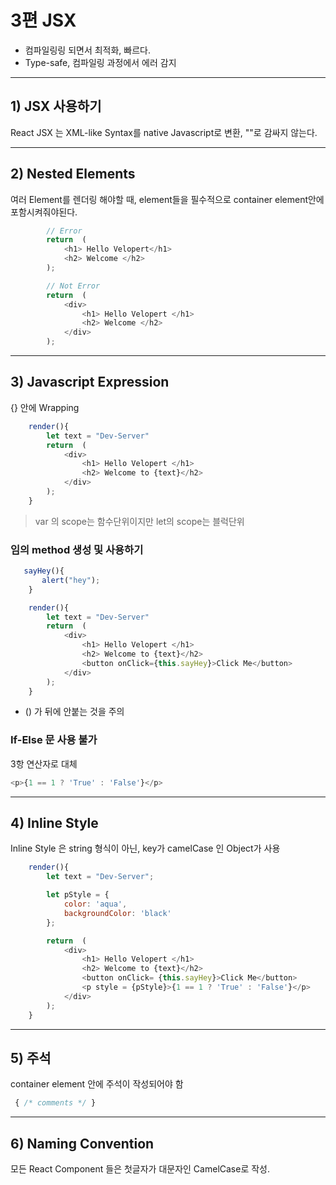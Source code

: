 # 3편 JSX
- 컴파일링링 되면서 최적화, 빠르다.
- Type-safe, 컴파일링 과정에서 에러 감지
---
## 1) JSX 사용하기
React JSX 는 XML-like Syntax를 native Javascript로 변환, ""로 감싸지 않는다.

---
## 2) Nested Elements
여러 Element를 렌더링 해야할 때, element들을 필수적으로 container element안에 포함시켜줘야된다.

```js
        // Error
        return  (
            <h1> Hello Velopert</h1>
            <h2> Welcome </h2>
        );
```

```js
        // Not Error
        return  (
            <div>
                <h1> Hello Velopert </h1>
                <h2> Welcome </h2>
            </div>
        );
```

---
## 3) Javascript Expression
{} 안에 Wrapping

```js
    render(){
        let text = "Dev-Server"
        return  (
            <div>
                <h1> Hello Velopert </h1>
                <h2> Welcome to {text}</h2>
            </div>
        );
    }
```

> var 의 scope는 함수단위이지만 let의 scope는 블럭단위

### 임의 method 생성 및 사용하기
```js
   sayHey(){
       alert("hey");
    }

    render(){
        let text = "Dev-Server"
        return  (
            <div>
                <h1> Hello Velopert </h1>
                <h2> Welcome to {text}</h2>
                <button onClick={this.sayHey}>Click Me</button>
            </div>
        );
    }
```

- () 가 뒤에 안붙는 것을 주의

### If-Else 문 사용 불가
3항 연산자로 대체
```js
<p>{1 == 1 ? 'True' : 'False'}</p>
```

---
## 4) Inline Style
Inline Style 은 string 형식이 아닌, key가 camelCase 인 Object가 사용

```js
    render(){
        let text = "Dev-Server";

        let pStyle = {
            color: 'aqua',
            backgroundColor: 'black'
        };

        return  (
            <div>
                <h1> Hello Velopert </h1>
                <h2> Welcome to {text}</h2>
                <button onClick= {this.sayHey}>Click Me</button>
                <p style = {pStyle}>{1 == 1 ? 'True' : 'False'}</p>
            </div>
        );
    }
```

---
## 5) 주석
container element 안에 주석이 작성되어야 함
```js
 { /* comments */ }
```

---
## 6) Naming Convention
모든 React Component 들은 첫글자가 대문자인 CamelCase로 작성.